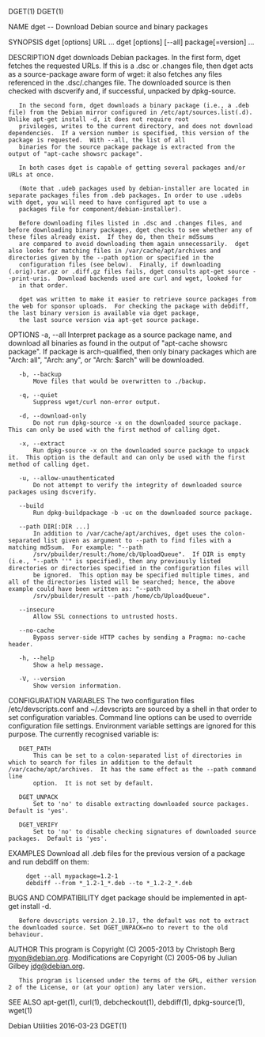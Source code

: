 DGET(1)                                                                                                                                                                                           DGET(1)

NAME
       dget -- Download Debian source and binary packages

SYNOPSIS
       dget [options] URL ...
       dget [options] [--all] package[=version] ...

DESCRIPTION
       dget downloads Debian packages.  In the first form, dget fetches the requested URLs.  If this is a .dsc or .changes file, then dget acts as a source-package aware form of wget: it also fetches
       any files referenced in the .dsc/.changes file.  The downloaded source is then checked with dscverify and, if successful, unpacked by dpkg-source.

       In the second form, dget downloads a binary package (i.e., a .deb file) from the Debian mirror configured in /etc/apt/sources.list(.d).  Unlike apt-get install -d, it does not require root
       privileges, writes to the current directory, and does not download dependencies.  If a version number is specified, this version of the package is requested.  With --all, the list of all
       binaries for the source package package is extracted from the output of "apt-cache showsrc package".

       In both cases dget is capable of getting several packages and/or URLs at once.

       (Note that .udeb packages used by debian-installer are located in separate packages files from .deb packages. In order to use .udebs with dget, you will need to have configured apt to use a
       packages file for component/debian-installer).

       Before downloading files listed in .dsc and .changes files, and before downloading binary packages, dget checks to see whether any of these files already exist.  If they do, then their md5sums
       are compared to avoid downloading them again unnecessarily.  dget also looks for matching files in /var/cache/apt/archives and directories given by the --path option or specified in the
       configuration files (see below).  Finally, if downloading (.orig).tar.gz or .diff.gz files fails, dget consults apt-get source --print-uris.  Download backends used are curl and wget, looked for
       in that order.

       dget was written to make it easier to retrieve source packages from the web for sponsor uploads.  For checking the package with debdiff, the last binary version is available via dget package,
       the last source version via apt-get source package.

OPTIONS
       -a, --all
           Interpret package as a source package name, and download all binaries as found in the output of "apt-cache showsrc package".  If package is arch-qualified, then only binary packages which
           are "Arch: all", "Arch: any", or "Arch: $arch" will be downloaded.

       -b, --backup
           Move files that would be overwritten to ./backup.

       -q, --quiet
           Suppress wget/curl non-error output.

       -d, --download-only
           Do not run dpkg-source -x on the downloaded source package.  This can only be used with the first method of calling dget.

       -x, --extract
           Run dpkg-source -x on the downloaded source package to unpack it.  This option is the default and can only be used with the first method of calling dget.

       -u, --allow-unauthenticated
           Do not attempt to verify the integrity of downloaded source packages using dscverify.

       --build
           Run dpkg-buildpackage -b -uc on the downloaded source package.

       --path DIR[:DIR ...]
           In addition to /var/cache/apt/archives, dget uses the colon-separated list given as argument to --path to find files with a matching md5sum.  For example: "--path
           /srv/pbuilder/result:/home/cb/UploadQueue".  If DIR is empty (i.e., "--path ''" is specified), then any previously listed directories or directories specified in the configuration files will
           be ignored.  This option may be specified multiple times, and all of the directories listed will be searched; hence, the above example could have been written as: "--path
           /srv/pbuilder/result --path /home/cb/UploadQueue".

       --insecure
           Allow SSL connections to untrusted hosts.

       --no-cache
           Bypass server-side HTTP caches by sending a Pragma: no-cache header.

       -h, --help
           Show a help message.

       -V, --version
           Show version information.

CONFIGURATION VARIABLES
       The two configuration files /etc/devscripts.conf and ~/.devscripts are sourced by a shell in that order to set configuration variables.  Command line options can be used to override
       configuration file settings.  Environment variable settings are ignored for this purpose.  The currently recognised variable is:

       DGET_PATH
           This can be set to a colon-separated list of directories in which to search for files in addition to the default /var/cache/apt/archives.  It has the same effect as the --path command line
           option.  It is not set by default.

       DGET_UNPACK
           Set to 'no' to disable extracting downloaded source packages.  Default is 'yes'.

       DGET_VERIFY
           Set to 'no' to disable checking signatures of downloaded source packages.  Default is 'yes'.

EXAMPLES
       Download all .deb files for the previous version of a package and run debdiff on them:

         dget --all mypackage=1.2-1
         debdiff --from *_1.2-1_*.deb --to *_1.2-2_*.deb

BUGS AND COMPATIBILITY
       dget package should be implemented in apt-get install -d.

       Before devscripts version 2.10.17, the default was not to extract the downloaded source. Set DGET_UNPACK=no to revert to the old behaviour.

AUTHOR
       This program is Copyright (C) 2005-2013 by Christoph Berg <myon@debian.org>.  Modifications are Copyright (C) 2005-06 by Julian Gilbey <jdg@debian.org>.

       This program is licensed under the terms of the GPL, either version 2 of the License, or (at your option) any later version.

SEE ALSO
       apt-get(1), curl(1), debcheckout(1), debdiff(1), dpkg-source(1), wget(1)

Debian Utilities                                                                                2016-03-23                                                                                        DGET(1)
